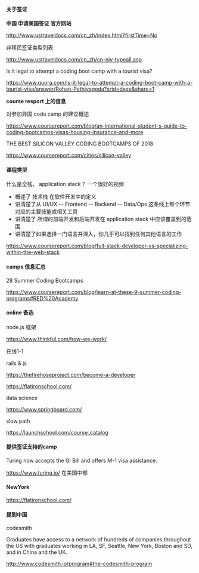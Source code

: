 #### 关于签证

**中国 申请美国签证 官方网站**

http://www.ustraveldocs.com/cn_zh/index.html?firstTime=No

非移民签证类型列表

http://www.ustraveldocs.com/cn_zh/cn-niv-typeall.asp

Is it legal to attempt a coding boot camp with a tourist visa?

https://www.quora.com/Is-it-legal-to-attempt-a-coding-boot-camp-with-a-tourist-visa/answer/Rohan-Pethiyagoda?srid=daee&share=1


**course resport 上的信息**

对参加异国 code camp 的建议概述

https://www.coursereport.com/blog/an-international-student-s-guide-to-coding-bootcamps-visas-housing-insurance-and-more

THE BEST SILICON VALLEY CODING BOOTCAMPS OF 2018

https://www.coursereport.com/cities/silicon-valley

#### 课程类型

什么是全栈， application stack？ 一个很好的视频
- 概述了 技术栈 在软件开发中的定义
- 讲清楚了从 UI/UX -- Frontend -- Backend -- Data/Ops 这条线上每个环节对应的主要技能或相关工具
- 讲清楚了 所谓的前端开发和后端开发在 application stack 中应该覆盖到的范围
- 讲清楚了如果选择一门语言并深入，你几乎可以找到任何其他语言的工作

https://www.coursereport.com/blog/full-stack-developer-vs-specializing-within-the-web-stack

#### camps 信息汇总

28 Summer Coding Bootcamps

https://www.coursereport.com/blog/learn-at-these-9-summer-coding-programs#RED%20Academy

#### online 备选

node.js 框架

https://www.thinkful.com/how-we-work/

在线1-1

rails & js

https://thefirehoseproject.com/become-a-developer

https://flatironschool.com/

data science

https://www.springboard.com/

slow path

https://launchschool.com/course_catalog

#### 提供签证支持的camp

 Turing now accepts the GI Bill and offers M-1 visa assistance.

 https://www.turing.io/
 在美国中部

 #### NewYork

 https://flatironschool.com/


 #### 提到中国

 codesmith

 Graduates have access to a network of hundreds of companies throughout the US with graduates working in LA, SF, Seattle, New York, Boston and SD, and in China and the UK.

 http://www.codesmith.io/program#the-codesmith-program
